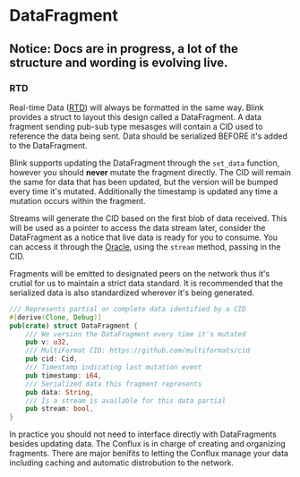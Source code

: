 # DataFragment

## Notice: Docs are in progress, a lot of the structure and wording is evolving live.

### RTD 
Real-time Data ([RTD](https://en.wikipedia.org/wiki/Real-time_data)) will always be formatted in the same way. Blink provides a struct to layout this design called a DataFragment. A data fragment sending pub-sub type mesasges will contain a CID used to reference the data being sent. Data should be serialized BEFORE it's added to the DataFragment. 

Blink supports updating the DataFragment through the `set_data` function, however you should **never** mutate the fragment directly. The CID will remain the same for data that has been updated, but the version will be bumped every time it's mutated. Additionally the timestamp is updated any time a mutation occurs within the fragment.

Streams will generate the CID based on the first blob of data received. This will be used as a pointer to access the data stream later, consider the DataFragment as a notice that live data is ready for you to consume. You can access it through the [Oracle](https://tbd.tbd), using the `stream` method, passing in the CID.

Fragments will be emitted to designated peers on the network thus it's crutial for us to maintain a strict data standard. It is recommended that the serialized data is also standardized wherever it's being generated.

```rust
/// Represents partial or complete data identified by a CID
#[derive(Clone, Debug)]
pub(crate) struct DataFragment {
    /// We version the DataFragment every time it's mutated
    pub v: u32,
    /// MultiFormat CID: https://github.com/multiformats/cid
    pub cid: Cid,
    /// Timestamp indicating last mutation event
    pub timestamp: i64,
    /// Serialized data this fragment represents
    pub data: String,
    /// Is a stream is available for this data partial
    pub stream: bool,
}

```

In practice you should not need to interface directly with DataFragments besides updating data. The Conflux is in charge of creating and organizing fragments. There are major benifits to letting the Conflux manage your data including caching and automatic distrobution to the network.
